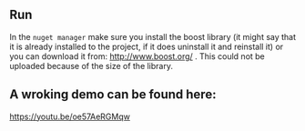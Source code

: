 ## Run

In the `nuget manager` make sure you install the boost library (it might say that it is already installed to the project, if it does uninstall it and reinstall it) or you can download it from: http://www.boost.org/ . 
This could not be uploaded because of the size of the library.

## A wroking demo can be found here:

https://youtu.be/oe57AeRGMqw
